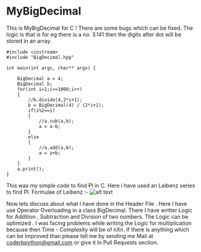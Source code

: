# MyBigDecimal
This is MyBigDecimal for C ! There are some bugs which can be fixed. The logic is that is for eg there is a no. 3.141 then the digits after dot will be stored in an array.

```
#include <iostream>
#include "BigDecimal.hpp"

int main(int argc, char** argv) {
	
	BigDecimal a = 4;
	BigDecimal b;
	for(int i=1;i<=1000;i++)
	{
		//b.divide(4,2*i+1);
		b = BigDecimal(4) / (2*i+1);
		if(i%2==1)
		{
			//a.sub(a,b);
			a = a-b;
		}
		else
		{
			//a.add(a,b);
			a = a+b;	
		}
	}
	a.print();
}
```
This was my simple code to find PI in C.
Here i have used an Leibenz series to find PI.
Formulae of Leibenz :- ![alt text](https://d2vlcm61l7u1fs.cloudfront.net/media%2F0ee%2F0eeaa57b-570b-4444-93bc-7bc2f4d83931%2FphpHCRPXf.png)

Now lets discuss about what I have done in the Header File . Here I have use Operator Overloading in a class BigDecimal.
There I have writter Logic for Addition , Subtraction and Division of two numbers. The Logic can be optimized . I was facing problems while writing the Logic for multiplication because then Time - Complexity will be of nXn. If there is anything which can be Improved than please tell me by sending me Mail at coderbpython@gmail.com or give it In Pull Requests section.
